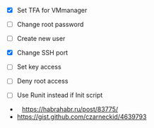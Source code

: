 - [x] Set TFA for VMmanager 
- [ ] Change root password 
- [ ] Create new user
- [x] Change SSH port 
- [ ] Set key access 
- [ ] Deny root access 


- [ ] Use Runit instead if Init script 
- &ensp; https://habrahabr.ru/post/83775/
-   https://gist.github.com/czarneckid/4639793
